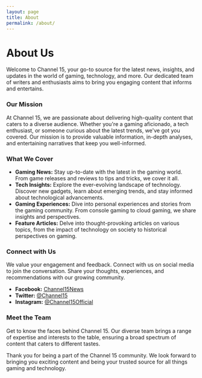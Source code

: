 ```yaml
---
layout: page
title: About
permalink: /about/
---
```


# About Us

Welcome to Channel 15, your go-to source for the latest news, insights, and updates in the world of gaming, technology, and more. Our dedicated team of writers and enthusiasts aims to bring you engaging content that informs and entertains.

### Our Mission

At Channel 15, we are passionate about delivering high-quality content that caters to a diverse audience. Whether you're a gaming aficionado, a tech enthusiast, or someone curious about the latest trends, we've got you covered. Our mission is to provide valuable information, in-depth analyses, and entertaining narratives that keep you well-informed.

### What We Cover

- **Gaming News:** Stay up-to-date with the latest in the gaming world. From game releases and reviews to tips and tricks, we cover it all.
- **Tech Insights:** Explore the ever-evolving landscape of technology. Discover new gadgets, learn about emerging trends, and stay informed about technological advancements.
- **Gaming Experiences:** Dive into personal experiences and stories from the gaming community. From console gaming to cloud gaming, we share insights and perspectives.
- **Feature Articles:** Delve into thought-provoking articles on various topics, from the impact of technology on society to historical perspectives on gaming.

### Connect with Us

We value your engagement and feedback. Connect with us on social media to join the conversation. Share your thoughts, experiences, and recommendations with our growing community.

- **Facebook:** [Channel15News](#)
- **Twitter:** [@Channel15](#)
- **Instagram:** [@Channel15Official](#)

### Meet the Team

Get to know the faces behind Channel 15. Our diverse team brings a range of expertise and interests to the table, ensuring a broad spectrum of content that caters to different tastes.

Thank you for being a part of the Channel 15 community. We look forward to bringing you exciting content and being your trusted source for all things gaming and technology.
